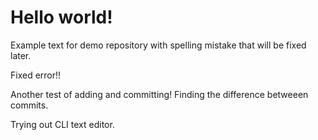 # Hello world!
Example text for demo repository with spelling mistake that will be fixed later.

Fixed error!!

Another test of adding and committing!
Finding the difference betweeen commits.

Trying out CLI text editor.